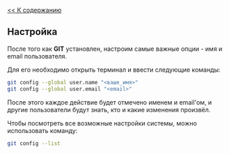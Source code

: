 [<< К содержанию](./readme.md)

## Настройка

После того как **GIT** установлен, настроим самые важные опции - имя и email пользователя.

Для его необходимо открыть терминал и ввести следующие команды:

```bash hljs=
git config --global user.name "<ваше_имя>"
git config --global user.email "<email>"
```

После этого каждое действие будет отмечено именем и email'ом, и другие пользователи будут знать, кто и какие изменения произвёл.

Чтобы посмотреть все возможные настройки системы, можно использовать команду:

```bash hljs=
git config --list
```
